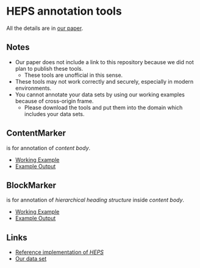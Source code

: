 # HEPS annotation tools

All the details are in [our paper](http://www.vldb.org/pvldb/vol8/p1606-manabe.pdf).

## Notes

* Our paper does not include a link to this repository because we did not plan to publish these tools.
  * These tools are unofficial in this sense.
* These tools may not work correctly and securely, especially in modern environments.
* You cannot annotate your data sets by using our working examples because of cross-origin frame.
  * Please download the tools and put them into the domain which includes your data sets.

## ContentMarker

is for annotation of *content body*.

* [Working Example](https://tmanabe.github.io/HEPS-annotation-tools/ContentMarker.html?url=https://tmanabe.github.io/HEPS-annotation-tools/example.html&name=ContentMarker-example-output.json)
* [Example Output](https://tmanabe.github.io/HEPS-annotation-tools/ContentMarker-example-output.json)

## BlockMarker

is for annotation of *hierarchical heading structure* inside *content body*.

* [Working Example](https://tmanabe.github.io/HEPS-annotation-tools/BlockMarker.html?url=https://tmanabe.github.io/HEPS-annotation-tools/example.html&x=/html/body/./descendant-or-self::node()[15+<=+position()][position()+<=+791]&name=BlockMarker-example-output.json)
* [Example Output](https://tmanabe.github.io/HEPS-annotation-tools/BlockMarker-example-output.json)

## Links

* [Reference implementation of *HEPS*](https://github.com/tmanabe/HEPS)
* [Our data set](https://github.com/tmanabe/HEPS-data-set)
